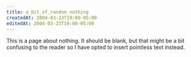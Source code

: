 ```yaml
---
title: a_bit_of_random_nothing
createdAt: 2004-03-23T19:00-05:00
editedAt: 2004-03-23T19:00-05:00
---
```


This is a page about nothing.  It should be blank, but that might be a bit confusing to the reader so I have opted to insert pointless text instead.

